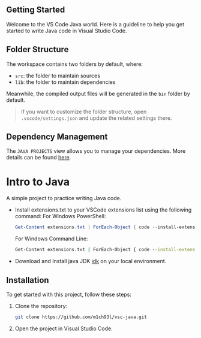 ## Getting Started

Welcome to the VS Code Java world. Here is a guideline to help you get started to write Java code in Visual Studio Code.

## Folder Structure

The workspace contains two folders by default, where:

- `src`: the folder to maintain sources
- `lib`: the folder to maintain dependencies

Meanwhile, the compiled output files will be generated in the `bin` folder by default.

> If you want to customize the folder structure, open `.vscode/settings.json` and update the related settings there.

## Dependency Management

The `JAVA PROJECTS` view allows you to manage your dependencies. More details can be found [here](https://github.com/microsoft/vscode-java-dependency#manage-dependencies).

# Intro to Java

A simple project to practice writing Java code.

- Install extensions.txt to your VSCode extensions list using the following command: For Windows PowerShell:
   ```powershell
   Get-Content extensions.txt | ForEach-Object { code --install-extension $_ }   
   ```
   For Windows Command Line:
   ```cmd
   Get-Content extensions.txt | ForEach-Object { code --install-extension $_ }
   ```
- Download and Install java JDK [jdk](https://www.oracle.com/java/technologies/downloads/#jdk24-windows) on your local environment.

## Installation
To get started with this project, follow these steps:
1. Clone the repository:
   ```bash
   git clone https://github.com/m1ch93l/vsc-java.git
   ```
2. Open the project in Visual Studio Code.